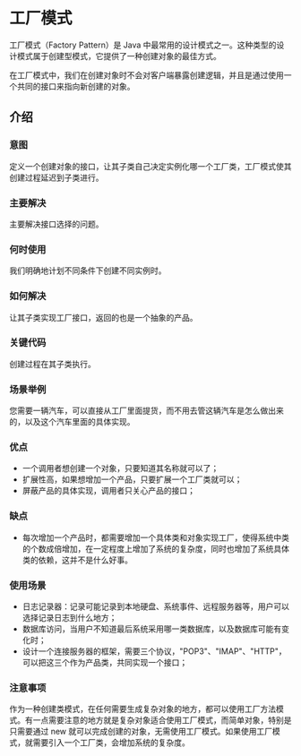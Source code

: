 # 工厂模式
工厂模式（Factory Pattern）是 Java 中最常用的设计模式之一。这种类型的设计模式属于创建型模式，它提供了一种创建对象的最佳方式。

在工厂模式中，我们在创建对象时不会对客户端暴露创建逻辑，并且是通过使用一个共同的接口来指向新创建的对象。

## 介绍
### 意图
定义一个创建对象的接口，让其子类自己决定实例化哪一个工厂类，工厂模式使其创建过程延迟到子类进行。
### 主要解决
主要解决接口选择的问题。
### 何时使用
我们明确地计划不同条件下创建不同实例时。
### 如何解决
让其子类实现工厂接口，返回的也是一个抽象的产品。
### 关键代码
创建过程在其子类执行。
### 场景举例
您需要一辆汽车，可以直接从工厂里面提货，而不用去管这辆汽车是怎么做出来的，以及这个汽车里面的具体实现。 
### 优点
* 一个调用者想创建一个对象，只要知道其名称就可以了；
* 扩展性高，如果想增加一个产品，只要扩展一个工厂类就可以；
* 屏蔽产品的具体实现，调用者只关心产品的接口；
### 缺点
* 每次增加一个产品时，都需要增加一个具体类和对象实现工厂，使得系统中类的个数成倍增加，在一定程度上增加了系统的复杂度，同时也增加了系统具体类的依赖，这并不是什么好事。

### 使用场景
* 日志记录器：记录可能记录到本地硬盘、系统事件、远程服务器等，用户可以选择记录日志到什么地方；
* 数据库访问，当用户不知道最后系统采用哪一类数据库，以及数据库可能有变化时；
* 设计一个连接服务器的框架，需要三个协议，"POP3"、"IMAP"、"HTTP"，可以把这三个作为产品类，共同实现一个接口；

### 注意事项
作为一种创建类模式，在任何需要生成复杂对象的地方，都可以使用工厂方法模式。有一点需要注意的地方就是复杂对象适合使用工厂模式，而简单对象，特别是只需要通过 new 就可以完成创建的对象，无需使用工厂模式。如果使用工厂模式，就需要引入一个工厂类，会增加系统的复杂度。